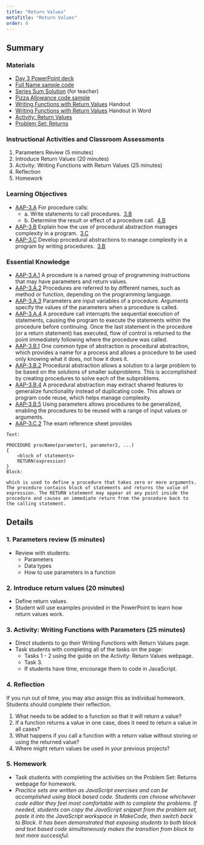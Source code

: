 ```yaml
---
title: "Return Values"
metaTitle: "Return Values"
order: 0
---
```


## Summary

### Materials  

* [Day 3 PowerPoint deck]()
* [Full Name sample code]()
* [Series Sum Solution]() (for teacher)
* [Pizza Allowance code sample]()
* [Writing Functions with Return Values]() Handout
* [Writing Functions with Return Values]() Handout in Word
* [Activity: Return Values]()
* [Problem Set: Returns]()

### Instructional Activities and Classroom Assessments 

1. Parameters Review (5 minutes)
2. Introduce Return Values (20 minutes)
3. Activity: Writing Functions with Return Values (25 minutes)
4. Reflection
5. Homework

### Learning Objectives 

* [AAP-3.A]() For procedure calls:
    * a. Write statements to call procedures. [3.B]()
    * b. Determine the result or effect of a procedure call. [4.B]() 
* [AAP-3.B]() Explain how the use of procedural abstraction manages complexity in a program. [3.C]()
* [AAP-3.C]() Develop procedural abstractions to manage complexity in a program by writing procedures. [3.B]()

### Essential Knowledge

* [AAP-3.A.1]() A procedure is a named group of programming instructions that may have parameters and return values.
* [AAP-3.A.2]() Procedures are referred to by different names, such as method or function, depending on the programming language.
* [AAP-3.A.3]() Parameters are input variables of a procedure. Arguments specify the values of the parameters when a procedure is called.
* [AAP-3.A.4]() A procedure call interrupts the sequential execution of statements, causing the program to execute the statements within the procedure before continuing. Once the last statement in the procedure (or a return statement) has executed, flow of control is returned to the point immediately following where the procedure was called.
* [AAP-3.B.1]() One common type of abstraction is procedural abstraction, which provides a name for a process and allows a procedure to be used only knowing what it does, not how it does it.
* [AAP-3.B.2]() Procedural abstraction allows a solution to a large problem to be based on the solutions of smaller subproblems. This is accomplished by creating procedures to solve each of the subproblems.
* [AAP-3.B.4]() A procedural abstraction may extract shared features to generalize functionality instead of duplicating code. This allows or program code reuse, which helps manage complexity.
* [AAP-3.B.5]() Using parameters allows procedures to be generalized, enabling the procedures to be reused with a range of input values or arguments.  
* [AAP-3.C.2]() The exam reference sheet provides
```
Text:

PROCEDURE procName(parameter1, parameter2, ...)
{    
    <block of statements>    
    RETURN(expression)
}
Block:  

which is used to define a procedure that takes zero or more arguments. The procedure contains block of statements and returns the value of expression. The RETURN statement may appear at any point inside the procedure and causes an immediate return from the procedure back to the calling statement.
```

## Details 

### 1. Parameters review (5 minutes)

* Review with students:
    * Parameters
    * Data types
    * How to use parameters in a function

### 2. Introduce return values (20 minutes)

* Define return values.
* Student will use examples provided in the PowerPoint to learn how return values work.

### 3. Activity: Writing Functions with Parameters (25 minutes)

* Direct students to go their Writing Functions with Return Values page.
* Task students with completing all of the tasks on the page:
    * Tasks 1 - 2 using the guide on the Activity: Return Values webpage.
    * Task 3.
    * If students have time, encourage them to code in JavaScript.

### 4. Reflection

If you run out of time, you may also assign this as individual homework. Students should complete their reflection. 

1. What needs to be added to a function so that it will return a value?
2. If a function returns a value in one case, does it need to return a value in all cases?
3. What happens if you call a function with a return value without storing or using the returned value?
4. Where might return values be used in your previous projects?

### 5. Homework

* Task students with completing the activities on the Problem Set: Returns webpage for homework.
* _Practice sets are written as JavaScript exercises and can be accomplished using block based code. Students can choose whichever code editor they feel most comfortable with to complete the problems. If needed, students can copy the JavaScript snippet from the problem set, paste it into the JavaScript workspace in MakeCode, then switch back to Block. It has been demonstrated that exposing students to both block and text based code simultaneously makes the transition from block to text more successful._